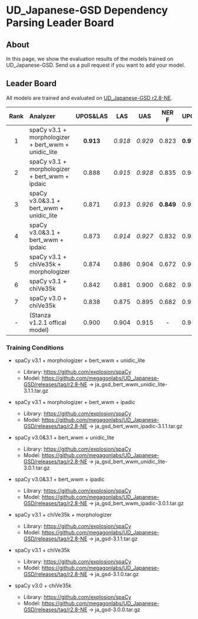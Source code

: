 # UD_Japanese-GSD Dependency Parsing Leader Board

## About
In this page, we show the evaluation results of the models trained on UD_Japanese-GSD.
Send us a pull request if you want to add your model.

## Leader Board

All models are trained and evaluated on [UD_Japanese-GSD r2.8-NE](https://github.com/megagonlabs/UD_Japanese-GSD/releases/tag/r2.8-NE).

|Rank| Analyzer                                            | UPOS&LAS|   LAS   |   UAS   |  NER F  |  UPOS   | TOKENIZE|
|:---:|:--- |:---:|:---:|:---:|:---:|:---:|:---:|
|  1 | spaCy v3.1 + morphologizer + bert_wwm + unidic_lite |**0.913**| *0.918* | *0.929* |  0.823  |**0.970**|**0.981**|
|  2 | spaCy v3.1 + morphologizer + bert_wwm + ipdaic      |  0.888  | *0.915* | *0.928* |  0.835  |  0.945  |**0.981**|
|  3 | spaCy v3.0&3.1 + bert_wwm + unidic_lite             |  0.871  | *0.913* | *0.926* |**0.849**|  0.934  |**0.981**|
|  4 | spaCy v3.0&3.1 + bert_wwm + ipdaic                  |  0.873  | *0.914* | *0.927* |  0.832  |  0.934  |**0.981**|
|  5 | spaCy v3.1 + chiVe35k + morphologizer               |  0.874  |  0.886  |  0.904  |  0.672  |  0.955  |**0.981**|
|  6 | spaCy v3.1 + chiVe35k                               |  0.842  |  0.881  |  0.900  |  0.682  |  0.934  |**0.981**|
|  7 | spaCy v3.0 + chiVe35k                               |  0.838  |  0.875  |  0.895  |  0.682  |  0.934  |**0.981**|
|  - | (Stanza v1.2.1 offical model)                       |  0.900  |  0.904  |  0.915  |    -    |  0.956  |  0.969  |

### Training Conditions

- spaCy v3.1 + morphologizer + bert_wwm + unidic_lite
  - Library: https://github.com/explosion/spaCy
  - Model: https://github.com/megagonlabs/UD_Japanese-GSD/releases/tag/r2.8-NE -> ja_gsd_bert_wwm_unidic_lite-3.1.1.tar.gz

- spaCy v3.1 + morphologizer + bert_wwm + ipadic
  - Library: https://github.com/explosion/spaCy
  - Model: https://github.com/megagonlabs/UD_Japanese-GSD/releases/tag/r2.8-NE -> ja_gsd_bert_wwm_ipadic-3.1.1.tar.gz

- spaCy v3.0&3.1 + bert_wwm + unidic_lite
  - Library: https://github.com/explosion/spaCy
  - Model: https://github.com/megagonlabs/UD_Japanese-GSD/releases/tag/r2.8-NE -> ja_gsd_bert_wwm_unidic_lite-3.0.1.tar.gz

- spaCy v3.0&3.1 + bert_wwm + ipadic
  - Library: https://github.com/explosion/spaCy
  - Model: https://github.com/megagonlabs/UD_Japanese-GSD/releases/tag/r2.8-NE -> ja_gsd_bert_wwm_ipadic-3.0.1.tar.gz

- spaCy v3.1 + chiVe35k + morphologizer
  - Library: https://github.com/explosion/spaCy
  - Model: https://github.com/megagonlabs/UD_Japanese-GSD/releases/tag/r2.8-NE -> ja_gsd-3.1.1.tar.gz

- spaCy v3.1 + chiVe35k
  - Library: https://github.com/explosion/spaCy
  - Model: https://github.com/megagonlabs/UD_Japanese-GSD/releases/tag/r2.8-NE -> ja_gsd-3.1.0.tar.gz

- spaCy v3.0 + chiVe35k
  - Library: https://github.com/explosion/spaCy
  - Model: https://github.com/megagonlabs/UD_Japanese-GSD/releases/tag/r2.8-NE -> ja_gsd-3.0.0.tar.gz

